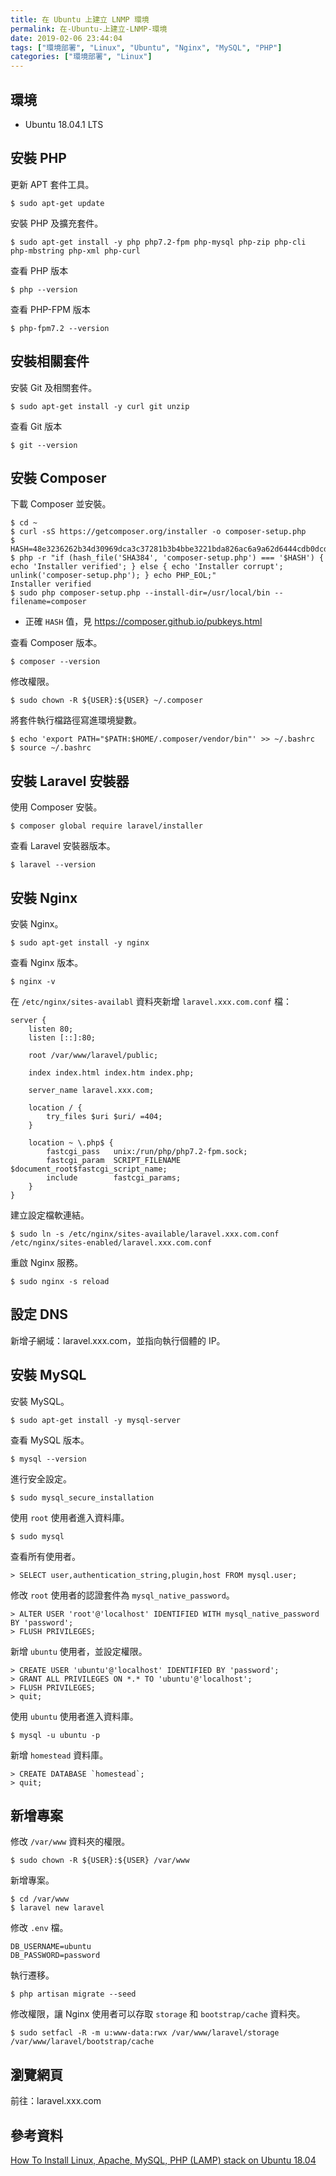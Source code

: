 ```yaml
---
title: 在 Ubuntu 上建立 LNMP 環境
permalink: 在-Ubuntu-上建立-LNMP-環境
date: 2019-02-06 23:44:04
tags: ["環境部署", "Linux", "Ubuntu", "Nginx", "MySQL", "PHP"]
categories: ["環境部署", "Linux"]
---
```


## 環境
- Ubuntu 18.04.1 LTS

## 安裝 PHP
更新 APT 套件工具。
```
$ sudo apt-get update
```

安裝 PHP 及擴充套件。
```
$ sudo apt-get install -y php php7.2-fpm php-mysql php-zip php-cli php-mbstring php-xml php-curl
```

查看 PHP 版本
```
$ php --version
```

查看 PHP-FPM 版本
```
$ php-fpm7.2 --version
```

## 安裝相關套件
安裝 Git 及相關套件。
```
$ sudo apt-get install -y curl git unzip
```

查看 Git 版本
```
$ git --version
```

## 安裝 Composer
下載 Composer 並安裝。
```
$ cd ~
$ curl -sS https://getcomposer.org/installer -o composer-setup.php
$ HASH=48e3236262b34d30969dca3c37281b3b4bbe3221bda826ac6a9a62d6444cdb0dcd0615698a5cbe587c3f0fe57a54d8f5
$ php -r "if (hash_file('SHA384', 'composer-setup.php') === '$HASH') { echo 'Installer verified'; } else { echo 'Installer corrupt'; unlink('composer-setup.php'); } echo PHP_EOL;"
Installer verified
$ sudo php composer-setup.php --install-dir=/usr/local/bin --filename=composer
```
- 正確 `HASH` 值，見 https://composer.github.io/pubkeys.html

查看 Composer 版本。
```
$ composer --version
```

修改權限。
```
$ sudo chown -R ${USER}:${USER} ~/.composer
```

將套件執行檔路徑寫進環境變數。
```
$ echo 'export PATH="$PATH:$HOME/.composer/vendor/bin"' >> ~/.bashrc
$ source ~/.bashrc
```

## 安裝 Laravel 安裝器
使用 Composer 安裝。
```
$ composer global require laravel/installer
```

查看 Laravel 安裝器版本。
```
$ laravel --version
```

## 安裝 Nginx
安裝 Nginx。
```
$ sudo apt-get install -y nginx
```

查看 Nginx 版本。
```
$ nginx -v
```

在 `/etc/nginx/sites-availabl` 資料夾新增 `laravel.xxx.com.conf` 檔：
```
server {
	listen 80;
	listen [::]:80;

	root /var/www/laravel/public;

	index index.html index.htm index.php;

	server_name laravel.xxx.com;

	location / {
		try_files $uri $uri/ =404;
	}
    
	location ~ \.php$ {
		fastcgi_pass   unix:/run/php/php7.2-fpm.sock;
		fastcgi_param  SCRIPT_FILENAME  $document_root$fastcgi_script_name;
		include        fastcgi_params;
	}
}
```

建立設定檔軟連結。
```
$ sudo ln -s /etc/nginx/sites-available/laravel.xxx.com.conf /etc/nginx/sites-enabled/laravel.xxx.com.conf
```

重啟 Nginx 服務。
```
$ sudo nginx -s reload
```

## 設定 DNS
新增子網域：laravel.xxx.com，並指向執行個體的 IP。

## 安裝 MySQL
安裝 MySQL。
```
$ sudo apt-get install -y mysql-server
```

查看 MySQL 版本。
```
$ mysql --version
```

進行安全設定。
```
$ sudo mysql_secure_installation
```

使用 `root` 使用者進入資料庫。
```
$ sudo mysql
```

查看所有使用者。
```
> SELECT user,authentication_string,plugin,host FROM mysql.user;
```

修改 `root` 使用者的認證套件為 `mysql_native_password`。
```
> ALTER USER 'root'@'localhost' IDENTIFIED WITH mysql_native_password BY 'password';
> FLUSH PRIVILEGES;
```

新增 `ubuntu` 使用者，並設定權限。
```
> CREATE USER 'ubuntu'@'localhost' IDENTIFIED BY 'password';
> GRANT ALL PRIVILEGES ON *.* TO 'ubuntu'@'localhost';
> FLUSH PRIVILEGES;
> quit;
```

使用 `ubuntu` 使用者進入資料庫。
```
$ mysql -u ubuntu -p
```

新增 `homestead` 資料庫。
```
> CREATE DATABASE `homestead`;
> quit;
```

## 新增專案
修改 `/var/www` 資料夾的權限。
```
$ sudo chown -R ${USER}:${USER} /var/www
```

新增專案。
```
$ cd /var/www
$ laravel new laravel
```

修改 `.env` 檔。
```
DB_USERNAME=ubuntu
DB_PASSWORD=password
```

執行遷移。
```
$ php artisan migrate --seed
```

修改權限，讓 Nginx 使用者可以存取 `storage` 和 `bootstrap/cache` 資料夾。
```
$ sudo setfacl -R -m u:www-data:rwx /var/www/laravel/storage /var/www/laravel/bootstrap/cache
```

## 瀏覽網頁
前往：laravel.xxx.com

## 參考資料
[How To Install Linux, Apache, MySQL, PHP (LAMP) stack on Ubuntu 18.04](https://www.digitalocean.com/community/tutorials/how-to-install-linux-apache-mysql-php-lamp-stack-ubuntu-18-04)